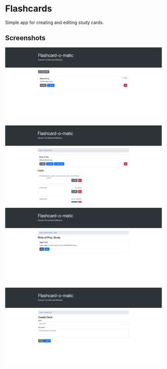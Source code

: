 # Flashcards

Simple app for creating and editing study cards.

## Screenshots

![Home Page](/images/home-page.png)

![Deck Page](/images/deck-page.png)

![Study Page](/images/study-page.png)

![Create Deck Page](/images/create-deck-page.png)
